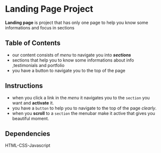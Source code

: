 # Landing Page Project
**Landing page** is project that has only one page to help you know some informations and focus in sections
## Table of Contents
- our content consists of _menu_ to navigate you into **_sections_**
- sections that help you to know some informations about info ,testimonials and portfolio
- you have a button to navigate you to the top of the page  
## Instructions
- when you click a link in the _menu_ it navigates you to the `section` you want and **activate** it.
- you have a `button` to help you to navigate to the top of the page _clearly_.
- when you **scroll** to a `section` the menubar make it active that gives you beautiful moment.
## Dependencies
HTML-CSS-Javascript
